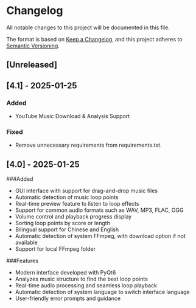 # Changelog

All notable changes to this project will be documented in this file.

The format is based on [Keep a Changelog](https://keepachangelog.com/en/1.1.0/),
and this project adheres to [Semantic Versioning](https://semver.org/spec/v2.0.0.html).

## [Unreleased]

## [4.1] - 2025-01-25

### Added
- YouTube Music Download & Analysis Support

### Fixed
- Remove unnecessary requirements from requirements.txt.

## [4.0] - 2025-01-25

###Added
- GUI interface with support for drag-and-drop music files
- Automatic detection of music loop points
- Real-time preview feature to listen to loop effects
- Support for common audio formats such as WAV, MP3, FLAC, OGG
- Volume control and playback progress display
- Sorting loop points by score or length
- Bilingual support for Chinese and English
- Automatic detection of system FFmpeg, with download option if not available
- Support for local FFmpeg folder

###Features
- Modern interface developed with PyQt6
- Analyzes music structure to find the best loop points
- Real-time audio processing and seamless loop playback
- Automatic detection of system language to switch interface language
- User-friendly error prompts and guidance

